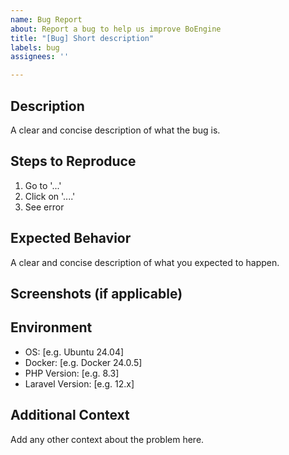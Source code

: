 ```yaml
---
name: Bug Report
about: Report a bug to help us improve BoEngine
title: "[Bug] Short description"
labels: bug
assignees: ''

---
```


## Description

A clear and concise description of what the bug is.

## Steps to Reproduce

1. Go to '...'
2. Click on '....'
3. See error

## Expected Behavior

A clear and concise description of what you expected to happen.

## Screenshots (if applicable)

## Environment

- OS: [e.g. Ubuntu 24.04]
- Docker: [e.g. Docker 24.0.5]
- PHP Version: [e.g. 8.3]
- Laravel Version: [e.g. 12.x]

## Additional Context

Add any other context about the problem here.
